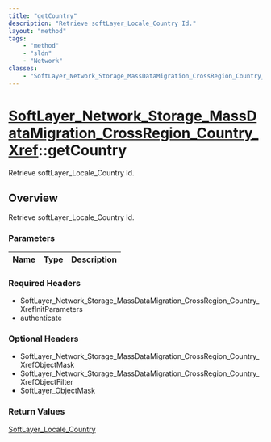 ```yaml
---
title: "getCountry"
description: "Retrieve softLayer_Locale_Country Id."
layout: "method"
tags:
    - "method"
    - "sldn"
    - "Network"
classes:
    - "SoftLayer_Network_Storage_MassDataMigration_CrossRegion_Country_Xref"
---
```

# [SoftLayer_Network_Storage_MassDataMigration_CrossRegion_Country_Xref](/reference/services/SoftLayer_Network_Storage_MassDataMigration_CrossRegion_Country_Xref)::getCountry

Retrieve softLayer_Locale_Country Id.


## Overview 
Retrieve softLayer_Locale_Country Id.

### Parameters 
|Name | Type | Description |
| --- | --- | --- |


### Required Headers
* SoftLayer_Network_Storage_MassDataMigration_CrossRegion_Country_XrefInitParameters
* authenticate

### Optional Headers
* SoftLayer_Network_Storage_MassDataMigration_CrossRegion_Country_XrefObjectMask
* SoftLayer_Network_Storage_MassDataMigration_CrossRegion_Country_XrefObjectFilter
* SoftLayer_ObjectMask

### Return Values
<a href='/reference/datatypes/SoftLayer_Locale_Country'>SoftLayer_Locale_Country </a>

